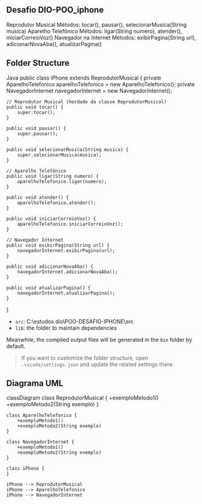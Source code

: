 ## Desafio DIO-POO_iphone
Reprodutor Musical
Métodos: tocar(), pausar(), selecionarMusica(String musica)
Aparelho Telefônico
Métodos: ligar(String numero), atender(), iniciarCorreioVoz()
Navegador na Internet
Métodos: exibirPagina(String url), adicionarNovaAba(), atualizarPagina()

## Folder Structure

Java
public class iPhone extends ReprodutorMusical {
    private AparelhoTelefonico aparelhoTelefonico = new AparelhoTelefonico();
    private NavegadorInternet navegadorInternet = new NavegadorInternet();

    // Reprodutor Musical (herdado da classe ReprodutorMusical)
    public void tocar() {
        super.tocar();
    }

    public void pausar() {
        super.pausar();
    }

    public void selecionarMusica(String musica) {
        super.selecionarMusica(musica);
    }

    // Aparelho Telefônico
    public void ligar(String numero) {
        aparelhoTelefonico.ligar(numero);
    }

    public void atender() {
        aparelhoTelefonico.atender();
    }

    public void iniciarCorreioVoz() {
        aparelhoTelefonico.iniciarCorreioVoz();
    }

    // Navegador Internet
    public void exibirPagina(String url) {
        navegadorInternet.exibirPagina(url);
    }

    public void adicionarNovaAba() {
        navegadorInternet.adicionarNovaAba();
    }

    public void atualizarPagina() {
        navegadorInternet.atualizarPagina();
    }
}

- `src`: C:\estudos dio\POO-DESAFIO-IPHONE\src
- `lib`: the folder to maintain dependencies

Meanwhile, the compiled output files will be generated in the `bin` folder by default.

> If you want to customize the folder structure, open `.vscode/settings.json` and update the related settings there.

## Diagrama UML 
classDiagram
    class ReprodutorMusical {
        +exemploMetodo1()
        +exemploMetodo2(String exemplo)
    }

    class AparelhoTelefonico {
        +exemploMetodo1()
        +exemploMetodo2(String exemplo)
    }

    class NavegadorInternet {
        +exemploMetodo1()
        +exemploMetodo2(String exemplo)
    }

    class iPhone {
    }

    iPhone --> ReprodutorMusical
    iPhone --> AparelhoTelefonico
    iPhone --> NavegadorInternet


